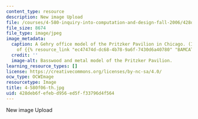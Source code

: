 ```yaml
---
content_type: resource
description: New image Upload
file: /courses/4-580-inquiry-into-computation-and-design-fall-2006/428deb6fefebd956ed5ff33796d4f564_4-580f06-th.jpg
file_size: 8674
file_type: image/jpeg
image_metadata:
  caption: A Gehry office model of the Pritzker Pavilion in Chicago. (Image courtesy
    of {{% resource_link "ec47474d-dc68-4b78-9a6f-7430d6a40780" "BAMCAT" %}} on Flickr.)
  credit: ''
  image-alt: Basswood and metal model of the Pritzker Pavilion.
learning_resource_types: []
license: https://creativecommons.org/licenses/by-nc-sa/4.0/
ocw_type: OCWImage
resourcetype: Image
title: 4-580f06-th.jpg
uid: 428deb6f-efeb-d956-ed5f-f33796d4f564
---
```

New image Upload